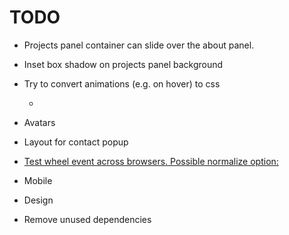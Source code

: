 # TODO

- Projects panel container can slide over the about panel.
- Inset box shadow on projects panel background
- Try to convert animations (e.g. on hover) to css
  - [](https://www.styled-components.com/docs/advanced#referring-to-other-components)
- Avatars
- Layout for contact popup

- [Test wheel event across browsers. Possible normalize option:](https://github.com/schrodinger/fixed-data-table-2/blob/master/src/vendor_upstream/dom/normalizeWheel.js)
- Mobile
- Design
- Remove unused dependencies
